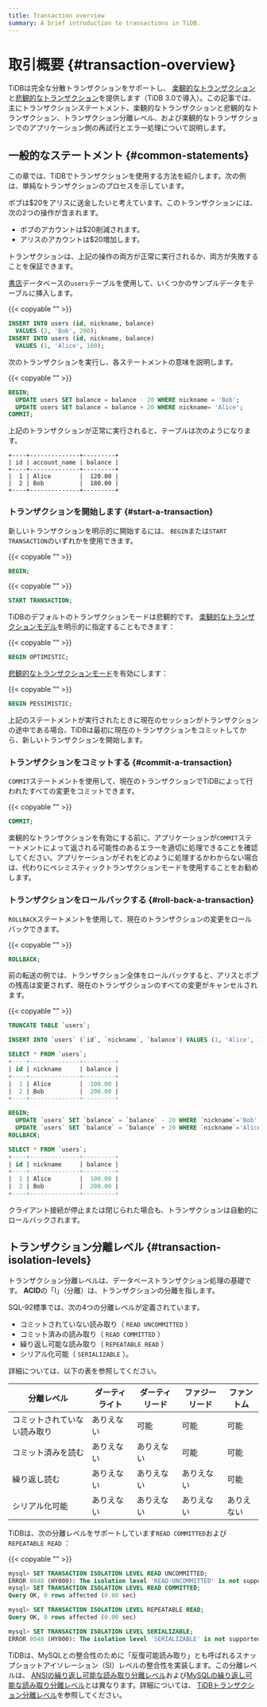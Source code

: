 ```yaml
---
title: Transaction overview
summary: A brief introduction to transactions in TiDB.
---
```


# 取引概要 {#transaction-overview}

TiDBは完全な分散トランザクションをサポートし、 [楽観的なトランザクション](/optimistic-transaction.md)と[悲観的なトランザクション](/pessimistic-transaction.md)を提供します（TiDB 3.0で導入）。この記事では、主にトランザクションステートメント、楽観的なトランザクションと悲観的なトランザクション、トランザクション分離レベル、および楽観的なトランザクションでのアプリケーション側の再試行とエラー処理について説明します。

## 一般的なステートメント {#common-statements}

この章では、TiDBでトランザクションを使用する方法を紹介します。次の例は、単純なトランザクションのプロセスを示しています。

ボブは$20をアリスに送金したいと考えています。このトランザクションには、次の2つの操作が含まれます。

-   ボブのアカウントは$20削減されます。
-   アリスのアカウントは$20増加します。

トランザクションは、上記の操作の両方が正常に実行されるか、両方が失敗することを保証できます。

[書店](/develop/dev-guide-bookshop-schema-design.md)データベースの`users`テーブルを使用して、いくつかのサンプルデータをテーブルに挿入します。

{{< copyable "" >}}

```sql
INSERT INTO users (id, nickname, balance)
  VALUES (2, 'Bob', 200);
INSERT INTO users (id, nickname, balance)
  VALUES (1, 'Alice', 100);
```

次のトランザクションを実行し、各ステートメントの意味を説明します。

{{< copyable "" >}}

```sql
BEGIN;
  UPDATE users SET balance = balance - 20 WHERE nickname = 'Bob';
  UPDATE users SET balance = balance + 20 WHERE nickname= 'Alice';
COMMIT;
```

上記のトランザクションが正常に実行されると、テーブルは次のようになります。

```
+----+--------------+---------+
| id | account_name | balance |
+----+--------------+---------+
|  1 | Alice        |  120.00 |
|  2 | Bob          |  180.00 |
+----+--------------+---------+

```

### トランザクションを開始します {#start-a-transaction}

新しいトランザクションを明示的に開始するには、 `BEGIN`または`START TRANSACTION`のいずれかを使用できます。

{{< copyable "" >}}

```sql
BEGIN;
```

{{< copyable "" >}}

```sql
START TRANSACTION;
```

TiDBのデフォルトのトランザクションモードは悲観的です。 [楽観的なトランザクションモデル](/develop/dev-guide-optimistic-and-pessimistic-transaction.md)を明示的に指定することもできます：

{{< copyable "" >}}

```sql
BEGIN OPTIMISTIC;
```

[悲観的なトランザクションモード](/develop/dev-guide-optimistic-and-pessimistic-transaction.md)を有効にします：

{{< copyable "" >}}

```sql
BEGIN PESSIMISTIC;
```

上記のステートメントが実行されたときに現在のセッションがトランザクションの途中である場合、TiDBは最初に現在のトランザクションをコミットしてから、新しいトランザクションを開始します。

### トランザクションをコミットする {#commit-a-transaction}

`COMMIT`ステートメントを使用して、現在のトランザクションでTiDBによって行われたすべての変更をコミットできます。

{{< copyable "" >}}

```sql
COMMIT;
```

楽観的なトランザクションを有効にする前に、アプリケーションが`COMMIT`ステートメントによって返される可能性のあるエラーを適切に処理できることを確認してください。アプリケーションがそれをどのように処理するかわからない場合は、代わりにペシミスティックトランザクションモードを使用することをお勧めします。

### トランザクションをロールバックする {#roll-back-a-transaction}

`ROLLBACK`ステートメントを使用して、現在のトランザクションの変更をロールバックできます。

{{< copyable "" >}}

```sql
ROLLBACK;
```

前の転送の例では、トランザクション全体をロールバックすると、アリスとボブの残高は変更されず、現在のトランザクションのすべての変更がキャンセルされます。

{{< copyable "" >}}

```sql
TRUNCATE TABLE `users`;

INSERT INTO `users` (`id`, `nickname`, `balance`) VALUES (1, 'Alice', 100), (2, 'Bob', 200);

SELECT * FROM `users`;
+----+--------------+---------+
| id | nickname     | balance |
+----+--------------+---------+
|  1 | Alice        |  100.00 |
|  2 | Bob          |  200.00 |
+----+--------------+---------+

BEGIN;
  UPDATE `users` SET `balance` = `balance` - 20 WHERE `nickname`='Bob';
  UPDATE `users` SET `balance` = `balance` + 20 WHERE `nickname`='Alice';
ROLLBACK;

SELECT * FROM `users`;
+----+--------------+---------+
| id | nickname     | balance |
+----+--------------+---------+
|  1 | Alice        |  100.00 |
|  2 | Bob          |  200.00 |
+----+--------------+---------+
```

クライアント接続が停止または閉じられた場合も、トランザクションは自動的にロールバックされます。

## トランザクション分離レベル {#transaction-isolation-levels}

トランザクション分離レベルは、データベーストランザクション処理の基礎です。 **ACID**の「I」（分離）は、トランザクションの分離を指します。

SQL-92標準では、次の4つの分離レベルが定義されています。

-   コミットされていない読み取り（ `READ UNCOMMITTED` ）
-   コミット済みの読み取り（ `READ COMMITTED` ）
-   繰り返し可能な読み取り（ `REPEATABLE READ` ）
-   シリアル化可能（ `SERIALIZABLE` ）。

詳細については、以下の表を参照してください。

| 分離レベル          | ダーティライト | ダーティリード | ファジーリード | ファントム |
| -------------- | ------- | ------- | ------- | ----- |
| コミットされていない読み取り | ありえない   | 可能      | 可能      | 可能    |
| コミット済みを読む      | ありえない   | ありえない   | 可能      | 可能    |
| 繰り返し読む         | ありえない   | ありえない   | ありえない   | 可能    |
| シリアル化可能        | ありえない   | ありえない   | ありえない   | ありえない |

TiDBは、次の分離レベルをサポートしています`READ COMMITTED`および`REPEATABLE READ` ：

{{< copyable "" >}}

```sql
mysql> SET TRANSACTION ISOLATION LEVEL READ UNCOMMITTED;
ERROR 8048 (HY000): The isolation level 'READ-UNCOMMITTED' is not supported. Set tidb_skip_isolation_level_check=1 to skip this error
mysql> SET TRANSACTION ISOLATION LEVEL READ COMMITTED;
Query OK, 0 rows affected (0.00 sec)

mysql> SET TRANSACTION ISOLATION LEVEL REPEATABLE READ;
Query OK, 0 rows affected (0.00 sec)

mysql> SET TRANSACTION ISOLATION LEVEL SERIALIZABLE;
ERROR 8048 (HY000): The isolation level 'SERIALIZABLE' is not supported. Set tidb_skip_isolation_level_check=1 to skip this error
```

TiDBは、MySQLとの整合性のために「反復可能読み取り」とも呼ばれるスナップショットアイソレーション（SI）レベルの整合性を実装します。この分離レベルは、 [ANSIの繰り返し可能な読み取り分離レベル](/transaction-isolation-levels.md#difference-between-tidb-and-ansi-repeatable-read)および[MySQLの繰り返し可能な読み取り分離レベル](/transaction-isolation-levels.md#difference-between-tidb-and-mysql-repeatable-read)とは異なります。詳細については、 [TiDBトランザクション分離レベル](/transaction-isolation-levels.md)を参照してください。
